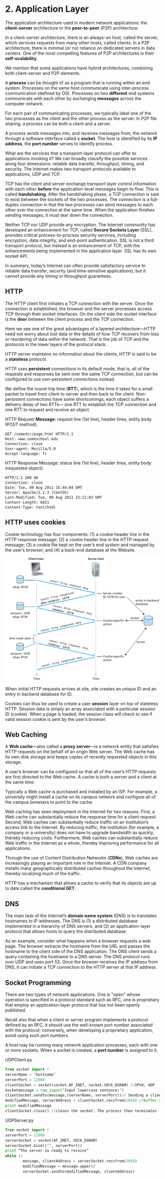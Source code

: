 # 2. Application Layer

The application architecture used in modern network applications: the **client-server** architecture or the **peer-to-peer** \(P2P\) architecture.

In a client-server architecture, there is an always-on host, called the server, which services requests from many other hosts, called clients. In a P2P architecture, there is minimal \(or no\) reliance on dedicated servers in data centers. One of the most compelling features of P2P architectures is their **self-scalability**. 

We mention that some applications have hybrid architectures, combining both client-server and P2P elements. 

A **process** can be thought of as a program that is running within an end system. Processes on the same host communicate using inter-process communication \(defined by OS\). Processes on two **different** end systems communicate with each other by exchanging **messages** across the computer network.

For each pair of communicating processes, we typically label one of the two processes as the client and the other process as the server. In P2P file sharing, a process can be both a client and a server.

A process sends messages into, and receives messages from, the network through a software interface called a **socket**. The host is identified by its **IP address**, the **port number** serves to identify process.

What are the services that a transport-layer protocol can offer to applications invoking it? We can broadly classify the possible services along four dimensions: reliable data transfer, throughput, timing, and security. The Internet makes two transport protocols available to applications, UDP and TCP.

TCP has the client and server exchange transport layer control information with each other **before** the application-level messages begin to flow. This is called **handshaking**. After the handshaking phase, a TCP connection is said to exist between the sockets of the two processes. The connection is a full-duplex connection in that the two processes can send messages to each other over the connection at the same time. When the application finishes sending messages, it must tear down the connection.

Neither TCP nor UDP provide any encryption. The Internet community has developed an enhancement for TCP, called **Secure Sockets Layer** \(SSL\), provides critical process-to-process security services, including encryption, data integrity, and end-point authentication. SSL is not a third transport protocol, but instead is an enhancement of TCP, with the enhancements being implemented in the application layer. SSL has its own socket API.

In summary, today’s Internet can often provide satisfactory service to reliable data transfer, security \(and time-sensitive applications\), but it cannot provide any timing or throughput guarantees.

## HTTP

The HTTP client first initiates a TCP connection with the server. Once the connection is established, the browser and the server processes access TCP through their socket interfaces. On the client side the socket interface is the **door** between the client process and the TCP connection.

Here we see one of the great advantages of a layered architecture—HTTP need not worry about lost data or the details of how TCP recovers from loss or reordering of data within the network. That is the job of TCP and the protocols in the lower layers of the protocol stack.

HTTP server maintains no information about the clients, HTTP is said to be a **stateless** protocol.

HTTP uses **persistent** connections in its default mode, that is, all of the requests and responses be sent over the same TCP connection, but can be configured to use non-persistent connections instead.

We define the round-trip time \(**RTT**\), which is the time it takes for a small packet to travel from client to server and then back to the client. Non-persistent connections have some shortcomings, each object suffers a delivery delay of two RTTs— one RTT to establish the TCP connection and one RTT to request and receive an object.

HTTP Request **Message**: request line \(1st line\), header lines, entity body \(POST method\).

```http
GET /somedir/page.html HTTP/1.1
Host: www.someschool.edu
Connection: close
User-agent: Mozilla/5.0
Accept-language: fr
```

HTTP Response Message: status line \(1st line\), header lines, entity body \(requested object\).

```http
HTTP/1.1 200 OK
Connection: close
Date: Tue, 09 Aug 2011 15:44:04 GMT
Server: Apache/2.2.3 (CentOS)
Last-Modified: Tue, 09 Aug 2011 15:11:03 GMT
Content-Length: 6821
Content-Type: text/html
```

## HTTP uses cookies

Cookie technology has four components: \(1\) a cookie header line in the HTTP response message; \(2\) a cookie header line in the HTTP request message; \(3\) a cookie file kept on the user’s end system and managed by the user’s browser; and \(4\) a back-end database at the Website.

![](../.gitbook/assets/screen-shot-2018-06-18-at-21.31.47.png)

When initial HTTP requests arrives at site, site creates an unique ID and an entry in backend database for ID.

Cookies can thus be used to create a user **session** layer on top of stateless HTTP. Session data is simply an array associated with a particular session ID \(cookie\). When a page is loaded, the session class will check to see if valid session cookie is sent by the user’s browser.

## Web Caching

A **Web cache**—also called a **proxy server**—is a network entity that satisfies HTTP requests on the behalf of an origin Web server. The Web cache has its own disk storage and keeps copies of recently requested objects in this storage.

A user’s browser can be configured so that all of the user’s HTTP requests are first directed to the Web cache. A cache is both a server and a client at the same time.

Typically a Web cache is purchased and installed by an ISP. For example, a university might install a cache on its campus network and configure all of the campus browsers to point to the cache.

Web caching has seen deployment in the Internet for two reasons. First, a Web cache can substantially reduce the response time for a client request. Second, Web caches can substantially reduce traffic on an institution’s access link to the Internet. By reducing traffic, the institution \(for example, a company or a university\) does not have to upgrade bandwidth as quickly, thereby reducing costs. Furthermore, Web caches can substantially reduce Web traffic in the Internet as a whole, thereby improving performance for all applications.

Through the use of Content Distribution Networks \(**CDNs**\), Web caches are increasingly playing an important role in the Internet. A CDN company installs many geographically distributed caches throughout the Internet, thereby localizing much of the traffic.

HTTP has a mechanism that allows a cache to verify that its objects are up to date called the **conditional GET**.

## DNS

The main task of the Internet’s **domain name system** \(DNS\) is to translates hostnames to IP addresses. The DNS is \(1\) a distributed database implemented in a hierarchy of DNS servers, and \(2\) an application-layer protocol that allows hosts to query the distributed database.

As an example, consider what happens when a browser requests a web page. The browser extracts the hostname from the URL and passes the hostname to the client side of the DNS application. The DNS client sends a query containing the hostname to a DNS server. The DNS protocol runs over UDP and uses port 53. Once the browser receives the IP address from DNS, it can initiate a TCP connection to the HTTP server at that IP address.

## Socket Programming

There are two types of network applications. One is "open" whose operation is specified in a protocol standard such as RFC, one is proprietary that employ an application-layer protocol that has not been openly published.

Recall also that when a client or server program implements a protocol defined by an RFC, it should use the well-known port number associated with the protocol; conversely, when developing a proprietary application, avoid using such port numbers.

A host may be running many network application processes, each with one or more sockets. When a socket is created, a **port number** is assigned to it.

UDPClient.py

```python
from socket import *
serverName = ‘hostname’
serverPort = 12000
clientSocket = socket(socket.AF_INET, socket.SOCK_DGRAM) //IPV4, UDP
Socketmessage = raw_input(’Input lowercase sentence:’)
clientSocket.sendto(message,(serverName, serverPort))// Sending a client-to-server message via a UDP socket is that simple!
modifiedMessage, serverAddress = clientSocket.recvfrom(2048) //buffer size 2048 works for most purposes
print modifiedMessage
clientSocket.close() //closes the socket. The process then terminates
```

UDPServer.py

```python
from socket import *
serverPort = 12000
serverSocket = socket(AF_INET, SOCK_DGRAM) 
serverSocket.bind((’’, serverPort))
print ”The server is ready to receive” 
while 1:        
        message, clientAddress = serverSocket.recvfrom(2048)
        modifiedMessage = message.upper()
        serverSocket.sendto(modifiedMessage, clientAddress)
```

